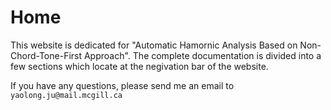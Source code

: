 # Home

This website is dedicated for "Automatic Hamornic Analysis Based on Non-Chord-Tone-First Approach". The complete documentation is divided into a few sections which locate at the negivation bar of the website. 

If you have any questions, please send me an email to `yaolong.ju@mail.mcgill.ca`
